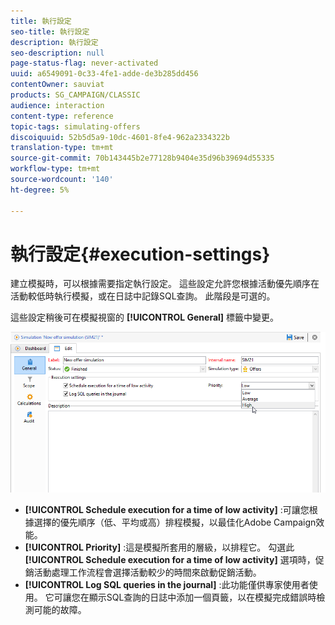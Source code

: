 ```yaml
---
title: 執行設定
seo-title: 執行設定
description: 執行設定
seo-description: null
page-status-flag: never-activated
uuid: a6549091-0c33-4fe1-adde-de3b285dd456
contentOwner: sauviat
products: SG_CAMPAIGN/CLASSIC
audience: interaction
content-type: reference
topic-tags: simulating-offers
discoiquuid: 52b5d5a9-10dc-4601-8fe4-962a2334322b
translation-type: tm+mt
source-git-commit: 70b143445b2e77128b9404e35d96b39694d55335
workflow-type: tm+mt
source-wordcount: '140'
ht-degree: 5%

---
```



# 執行設定{#execution-settings}

建立模擬時，可以根據需要指定執行設定。 這些設定允許您根據活動優先順序在活動較低時執行模擬，或在日誌中記錄SQL查詢。 此階段是可選的。

這些設定稍後可在模擬視窗的 **[!UICONTROL General]** 標籤中變更。

![](assets/offer_simulation_008.png)

* **[!UICONTROL Schedule execution for a time of low activity]** :可讓您根據選擇的優先順序（低、平均或高）排程模擬，以最佳化Adobe Campaign效能。
* **[!UICONTROL Priority]** :這是模擬所套用的層級，以排程它。 勾選此 **[!UICONTROL Schedule execution for a time of low activity]** 選項時，促銷活動處理工作流程會選擇活動較少的時間來啟動促銷活動。
* **[!UICONTROL Log SQL queries in the journal]** :此功能僅供專家使用者使用。 它可讓您在顯示SQL查詢的日誌中添加一個頁籤，以在模擬完成錯誤時檢測可能的故障。

